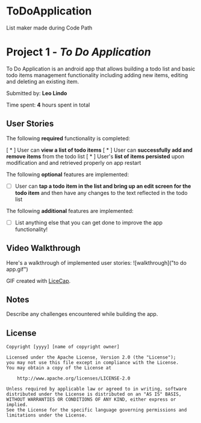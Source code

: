 # ToDoApplication
List maker made during Code Path

# Project 1 - *To Do Application*

To Do Application is an android app that allows building a todo list and basic todo items management functionality including adding new items, editing and deleting an existing item.

Submitted by: **Leo Lindo**

Time spent: **4** hours spent in total

## User Stories

The following **required** functionality is completed:

[ * ] User can **view a list of todo items**
[ * ] User can **successfully add and remove items** from the todo list
[ * ] User's **list of items persisted** upon modification and and retrieved properly on app restart

The following **optional** features are implemented:

* [ ] User can **tap a todo item in the list and bring up an edit screen for the todo item** and then have any changes to the text reflected in the todo list

The following **additional** features are implemented:

* [ ] List anything else that you can get done to improve the app functionality!

## Video Walkthrough

Here's a walkthrough of implemented user stories:
![walkthrough]("to do app.gif")

GIF created with [LiceCap](http://www.cockos.com/licecap/).

## Notes

Describe any challenges encountered while building the app.

## License

    Copyright [yyyy] [name of copyright owner]

    Licensed under the Apache License, Version 2.0 (the "License");
    you may not use this file except in compliance with the License.
    You may obtain a copy of the License at

        http://www.apache.org/licenses/LICENSE-2.0

    Unless required by applicable law or agreed to in writing, software
    distributed under the License is distributed on an "AS IS" BASIS,
    WITHOUT WARRANTIES OR CONDITIONS OF ANY KIND, either express or implied.
    See the License for the specific language governing permissions and
    limitations under the License.
